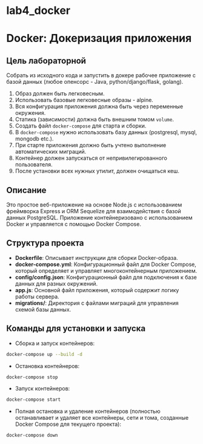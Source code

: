 # lab4_docker
# Docker: Докеризация приложения

## Цель лабораторной

Cобрать из исходного кода и запустить в докере рабочее приложение с базой данных (любое опенсорс - Java, python/django/flask, golang).

1. Образ должен быть легковесным.
2. Использовать базовые легковесные образы - alpine.
3. Вся конфигурация приложения должна быть через переменные окружения.
4. Статика (зависимости) должна быть внешним томом `volume`.
5. Создать файл `docker-compose` для старта и сборки.
6. В `docker-compose` нужно использовать базу данных (postgresql, mysql, mongodb etc.).
7. При старте приложения должно быть учтено выполнение автоматических миграций.
8. Контейнер должен запускаться от непривилегированного пользователя.
9. После установки всех нужных утилит, должен очищаться кеш.

## Описание

Это простое веб-приложение на основе Node.js с использованием фреймворка Express и ORM Sequelize для взаимодействия с базой данных PostgreSQL. Приложение контейнеризовано с использованием Docker и управляется с помощью Docker Compose.

## Структура проекта

- **Dockerfile**: Описывает инструкции для сборки Docker-образа.
- **docker-compose.yml**: Конфигурационный файл для Docker Compose, который определяет и управляет многоконтейнерным приложением.
- **config/config.json**: Конфигурационный файл для подключения к базе данных для разных окружений.
- **app.js**: Основной файл приложения, который содержит логику работы сервера.
- **migrations/**: Директория с файлами миграций для управления схемой базы данных.

## Команды для установки и запуска
- Сборка и запуск контейнеров:
 ```bash
docker-compose up --build -d
```
- Остановка контейнеров:
```bash
docker-compose stop
```
- Запуск контейнеров:
```bash
docker-compose start
```
- Полная остановка и удаление контейнеров (полностью останавливает и удаляет все контейнеры, сети и тома, созданные Docker Compose для текущего проекта):
```bash
docker-compose down
```
